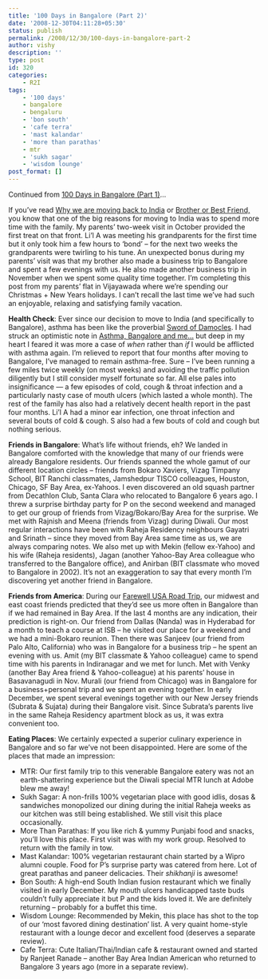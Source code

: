 ```yaml
---
title: '100 Days in Bangalore (Part 2)'
date: '2008-12-30T04:11:28+05:30'
status: publish
permalink: /2008/12/30/100-days-in-bangalore-part-2
author: vishy
description: ''
type: post
id: 320
categories: 
    - R2I
tags:
    - '100 days'
    - bangalore
    - bengaluru
    - 'bon south'
    - 'cafe terra'
    - 'mast kalandar'
    - 'more than parathas'
    - mtr
    - 'sukh sagar'
    - 'wisdom lounge'
post_format: []
---
```

Continued from [100 Days in Bangalore (Part 1)](http://ulaar.wordpress.com/2008/12/14/100-days-in-bangalore-part1/)…

If you’ve read [Why we are moving back to India](http://ulaar.wordpress.com/2008/06/02/why-are-we-moving-back-to-india/) or [Brother or Best Friend,](http://ulaar.wordpress.com/2008/06/18/brother-or-best-friend/) you know that one of the big reasons for moving to India was to spend more time with the family. My parents’ two-week visit in October provided the first treat on that front. Li’l A was meeting his grandparents for the first time but it only took him a few hours to ‘bond’ – for the next two weeks the grandparents were twirling to his tune. An unexpected bonus during my parents’ visit was that my brother also made a business trip to Bangalore and spent a few evenings with us. He also made another business trip in November when we spent some quality time together. I’m completing this post from my parents’ flat in Vijayawada where we’re spending our Christmas + New Years holidays. I can’t recall the last time we’ve had such an enjoyable, relaxing and satisfying family vacation.

**Health Check**: Ever since our decision to move to India (and specifically to Bangalore), asthma has been like the proverbial [Sword of Damocles](http://en.wikipedia.org/wiki/Damocles). I had struck an optimistic note in [Asthma, Bangalore and me…](http://ulaar.wordpress.com/2008/08/29/asthma-bangalore-and-me/) but deep in my heart I feared it was more a case of *when* rather than *if* I would be afflicted with asthma again. I’m relieved to report that four months after moving to Bangalore, I’ve managed to remain asthma-free. Sure – I’ve been running a few miles twice weekly (on most weeks) and avoiding the traffic pollution diligently but I still consider myself fortunate so far. All else pales into insignificance — a few episodes of cold, cough &amp; throat infection and a particularly nasty case of mouth ulcers (which lasted a whole month). The rest of the family has also had a relatively decent health report in the past four months. Li’l A had a minor ear infection, one throat infection and several bouts of cold &amp; cough. S also had a few bouts of cold and cough but nothing serious.

**Friends in Bangalore**: What’s life without friends, eh? We landed in Bangalore comforted with the knowledge that many of our friends were already Bangalore residents. Our friends spanned the whole gamut of our different location circles – friends from Bokaro Xaviers, Vizag Timpany School, BIT Ranchi classmates, Jamshedpur TISCO colleagues, Houston, Chicago, SF Bay Area, ex-Yahoos. I even discovered an old squash partner from Decathlon Club, Santa Clara who relocated to Bangalore 6 years ago. I threw a surprise birthday party for P on the second weekend and managed to get our group of friends from Vizag/Bokaro/Bay Area for the surprise. We met with Rajnish and Meena (friends from Vizag) during Diwali. Our most regular interactions have been with Raheja Residency neighbours Gayatri and Srinath – since they moved from Bay Area same time as us, we are always comparing notes. We also met up with Mekin (fellow ex-Yahoo) and his wife (Raheja residents), Jagan (another Yahoo-Bay Area colleague who transferred to the Bangalore office), and Anirban (BIT classmate who moved to Bangalore in 2002). It’s not an exaggeration to say that every month I’m discovering yet another friend in Bangalore.

**Friends from America**: During our [Farewell USA Road Trip](http://ulaar.wordpress.com/2008/07/03/the-road-to-bangalore-goes-through-scenic-american-landscape/), our midwest and east coast friends predicted that they’d see us more often in Bangalore than if we had remained in Bay Area. If the last 4 months are any indication, their prediction is right-on. Our friend from Dallas (Nanda) was in Hyderabad for a month to teach a course at ISB – he visited our place for a weekend and we had a mini-Bokaro reunion. Then there was Sanjeev (our friend from Palo Alto, California) who was in Bangalore for a business trip – he spent an evening with us. Amit (my BIT classmate &amp; Yahoo colleague) came to spend time with his parents in Indiranagar and we met for lunch. Met with Venky (another Bay Area friend &amp; Yahoo-colleague) at his parents’ house in Basavanagudi in Nov. Murali (our friend from Chicago) was in Bangalore for a business+personal trip and we spent an evening together. In early December, we spent several evenings together with our New Jersey friends (Subrata &amp; Sujata) during their Bangalore visit. Since Subrata’s parents live in the same Raheja Residency apartment block as us, it was extra convenient too.

**Eating Places**: We certainly expected a superior culinary experience in Bangalore and so far we’ve not been disappointed. Here are some of the places that made an impression:

- MTR: Our first family trip to this venerable Bangalore eatery was not an earth-shattering experience but the Diwali special MTR lunch at Adobe blew me away!
- Sukh Sagar: A non-frills 100% vegetarian place with good idlis, dosas &amp; sandwiches monopolized our dining during the initial Raheja weeks as our kitchen was still being established. We still visit this place occasionally.
- More Than Parathas: If you like rich &amp; yummy Punjabi food and snacks, you’ll love this place. First visit was with my work group. Resolved to return with the family in tow.
- Mast Kalandar: 100% vegetarian restaurant chain started by a Wipro alumni couple. Food for P’s surprise party was catered from here. Lot of great parathas and paneer delicacies. Their *shikhanji* is awesome!
- Bon South: A high-end South Indian fusion restaurant which we finally visited in early December. My mouth ulcers handicapped taste buds couldn’t fully appreciate it but P and the kids loved it. We are definitely returning – probably for a buffet this time.
- Wisdom Lounge: Recommended by Mekin, this place has shot to the top of our ‘most favored dining destination’ list. A very quaint home-style restaurant with a lounge decor and excellent food (deserves a separate review).
- Cafe Terra: Cute Italian/Thai/Indian cafe &amp; restaurant owned and started by Ranjeet Ranade – another Bay Area Indian American who returned to Bangalore 3 years ago (more in a separate review).